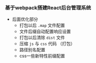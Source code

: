 ### 基于webpack搭建React后台管理系统

- 后面优化部分
    - 打包以后 `.map` 文件配置
    - 文件后缀自动配置响应设置
    - 打包以后清除 `dist` 文件
    - 压缩 `js` 与 `css` 代码 （打包）
    - 路径别名配置
    - css一些新特性前缀配置
    
    
